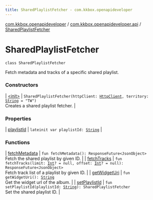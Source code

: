 ```yaml
---
title: SharedPlaylistFetcher - com.kkbox.openapideveloper
---
```


[com.kkbox.openapideveloper](../../index.html) / [com.kkbox.openapideveloper.api](../index.html) / [SharedPlaylistFetcher](.)

# SharedPlaylistFetcher

`class SharedPlaylistFetcher`

Fetch metadata and tracks of a specific shared playlist.

### Constructors

| [&lt;init&gt;](-init-.html) | `SharedPlaylistFetcher(httpClient: `[`HttpClient`](../-http-client/index.html)`, territory: `[`String`](https://kotlinlang.org/api/latest/jvm/stdlib/kotlin/-string/index.html)` = "TW")`<br>Creates a shared playlist fetcher. |

### Properties

| [playlistId](playlist-id.html) | `lateinit var playlistId: `[`String`](https://kotlinlang.org/api/latest/jvm/stdlib/kotlin/-string/index.html) |

### Functions

| [fetchMetadata](fetch-metadata.html) | `fun fetchMetadata(): ResponseFuture<JsonObject>`<br>Fetch the shared playlist by given ID. |
| [fetchTracks](fetch-tracks.html) | `fun fetchTracks(limit: `[`Int`](https://kotlinlang.org/api/latest/jvm/stdlib/kotlin/-int/index.html)`? = null, offset: `[`Int`](https://kotlinlang.org/api/latest/jvm/stdlib/kotlin/-int/index.html)`? = null): ResponseFuture<JsonObject>`<br>Fetch track list of a playlist by given ID. |
| [getWidgetUri](get-widget-uri.html) | `fun getWidgetUri(): `[`String`](https://kotlinlang.org/api/latest/jvm/stdlib/kotlin/-string/index.html)<br>Get the widget url of the album. |
| [setPlaylistId](set-playlist-id.html) | `fun setPlaylistId(playlistId: `[`String`](https://kotlinlang.org/api/latest/jvm/stdlib/kotlin/-string/index.html)`): SharedPlaylistFetcher`<br>Set the shared playlist ID. |

